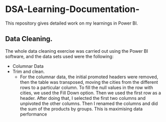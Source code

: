 # DSA-Learning-Documentation-
This repository gives detailed work on my learnings  in Power BI.
## Data Cleaning.
 The whole data cleaning exercise was carried out using the Power BI software, and the data sets used were the following:
* Columnar Data
* Trim and clean.
   * For the columnar data, the initial promoted headers were removed, then the table was transposed, moving the cities from the different rows to a particular column. To fill the null values in the row with cities, we used the Fill Down option. Then we used the first row as a header. After doing that, I selected the first two columns and unpivoted the other columns. Then I renamed the columns and did the sum of the products by groups. This is maximising data performance

